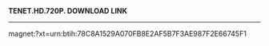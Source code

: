 <!DOCTYPE html>
<html>
  <head>
    <meta charset="UTF-8">
    <b>TENET.HD.720P. DOWNLOAD LINK</b>
  </head>
  <body>
    <hr>
  <p>magnet:?xt=urn:btih:78C8A1529A070FB8E2AF5B7F3AE987F2E66745F1</p>
  </body>
</html>
